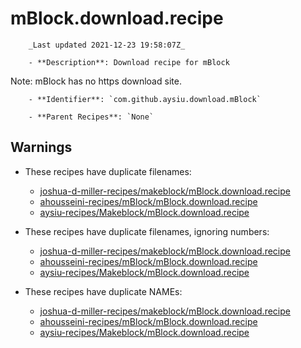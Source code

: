 # mBlock.download.recipe

        _Last updated 2021-12-23 19:58:07Z_

        - **Description**: Download recipe for mBlock
Note: mBlock has no https download site.

        - **Identifier**: `com.github.aysiu.download.mBlock`

        - **Parent Recipes**: `None`

## Warnings

- These recipes have duplicate filenames:
    - [joshua-d-miller-recipes/makeblock/mBlock.download.recipe](/autopkg-dupe-tracker/joshua-d-miller-recipes/makeblock/mBlock.download.recipe)
    - [ahousseini-recipes/mBlock/mBlock.download.recipe](/autopkg-dupe-tracker/ahousseini-recipes/mBlock/mBlock.download.recipe)
    - [aysiu-recipes/Makeblock/mBlock.download.recipe](/autopkg-dupe-tracker/aysiu-recipes/Makeblock/mBlock.download.recipe)

- These recipes have duplicate filenames, ignoring numbers:
    - [joshua-d-miller-recipes/makeblock/mBlock.download.recipe](/autopkg-dupe-tracker/joshua-d-miller-recipes/makeblock/mBlock.download.recipe)
    - [ahousseini-recipes/mBlock/mBlock.download.recipe](/autopkg-dupe-tracker/ahousseini-recipes/mBlock/mBlock.download.recipe)
    - [aysiu-recipes/Makeblock/mBlock.download.recipe](/autopkg-dupe-tracker/aysiu-recipes/Makeblock/mBlock.download.recipe)

- These recipes have duplicate NAMEs:
    - [joshua-d-miller-recipes/makeblock/mBlock.download.recipe](/autopkg-dupe-tracker/joshua-d-miller-recipes/makeblock/mBlock.download.recipe)
    - [ahousseini-recipes/mBlock/mBlock.download.recipe](/autopkg-dupe-tracker/ahousseini-recipes/mBlock/mBlock.download.recipe)
    - [aysiu-recipes/Makeblock/mBlock.download.recipe](/autopkg-dupe-tracker/aysiu-recipes/Makeblock/mBlock.download.recipe)